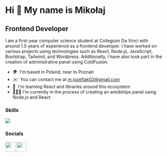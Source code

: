 Hi 👋 My name is Mikołaj
========================

Frontend Developer
------------------

I am a first-year computer science student at Collegium Da Vinci with around 1.5 years of experience as a frontend developer. I have worked on various projects using technologies such as React, Node.js, JavaScript, Bootstrap, Tailwind, and Wordpress. Additionally, I have also took part in the creation of administrative panel using ColdFusion.

* 🌍  I'm based in Poland, near to Poznań
* ✉️   You can contact me at [m.jozefiak02@gmail.com](mailto:m.jozefiak02@gmail.com)
* 🧠  I'm learning React and libraries around this ecosystem
* 🧑🏼‍💻  I'm currently in the process of creating an amidships panel using Node.js and React

### Skills


<p align="left">
  <img src="https://skillicons.dev/icons?i=js,ts,html,css,react,redux,nodejs,sequelize,tailwind,bootstrap,sass,git,wordpress,xd"/>

</p>


### Socials

<p align="left"> <a href="https://www.github.com/hellorudy" target="_blank" rel="noreferrer"><img src="https://raw.githubusercontent.com/danielcranney/readme-generator/main/public/icons/socials/github.svg" width="32" height="32" /></a> <a href="https://www.linkedin.com/in/miko%C5%82aj-j%C3%B3zefiak/" target="_blank" rel="noreferrer"><img src="https://raw.githubusercontent.com/danielcranney/readme-generator/main/public/icons/socials/linkedin.svg" width="32" height="32" /></a></p>
